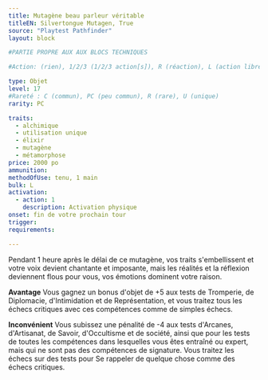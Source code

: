 ```yaml
---
title: Mutagène beau parleur véritable
titleEN: Silvertongue Mutagen, True
source: "Playtest Pathfinder"
layout: block

#PARTIE PROPRE AUX AUX BLOCS TECHNIQUES

#Action: (rien), 1/2/3 (1/2/3 action[s]), R (réaction), L (action libre)

type: Objet
level: 17
#Rareté : C (commun), PC (peu commun), R (rare), U (unique)
rarity: PC

traits:
  - alchimique
  - utilisation unique
  - élixir
  - mutagène
  - métamorphose
price: 2000 po
ammunition:
methodOfUse: tenu, 1 main
bulk: L
activation: 
  - action: 1
    description: Activation physique
onset: fin de votre prochain tour
trigger:
requirements:

---
```


Pendant 1 heure après le délai de ce mutagène, vos traits s'embellissent et votre voix devient chantante et imposante, mais les réalités et la réflexion deviennent flous pour vous, vos émotions dominent votre raison.

**Avantage** Vous gagnez un bonus d'objet de +5 aux tests de Tromperie, de Diplomacie, d'Intimidation et de Représentation, et vous traitez tous les échecs critiques avec ces compétences comme de simples échecs.

**Inconvénient** Vous subissez une pénalité de -4 aux tests d'Arcanes, d'Artisanat, de Savoir, d'Occultisme et de société, ainsi que pour les tests de toutes les compétences dans lesquelles vous êtes entraîné ou expert, mais qui ne sont pas des compétences de signature. Vous traitez les échecs sur des tests pour Se rappeler de quelque chose comme des échecs critiques.
